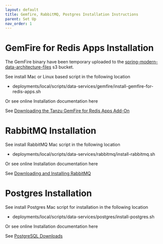 ```yaml
---
layout: default
title: Gemfire, RabbitMQ, Postgres Installation Instructions
parent: Set Up
nav_order: 1
---
```


# GemFire for Redis Apps Installation


The GemFire binary have been temporary uploaded to the [spring-modern-data-architecture-files](https://spring-modern-data-architecture-files.s3.us-west-1.amazonaws.com/vmware-gemfire-9.15.0.tgz)
s3 bucket.

See install Mac or Linux based script in the following location

- deployments/local/scripts/data-services/gemfire/install-gemfire-for-redis-apps.sh

Or see online Installation documentation here


See [Downloading the Tanzu GemFire for Redis Apps Add-On](https://docs.vmware.com/en/VMware-Tanzu-GemFire-for-Redis-Apps/1.1/tgf-for-redis-apps/GUID-install_gemfire_for_redis_apps.html)


# RabbitMQ Installation


See install RabbitMQ Mac script in the following location

- deployments/local/scripts/data-services/rabbitmq/install-rabbitmq.sh

Or see online Installation documentation here


See [Downloading and Installing RabbitMQ](https://www.rabbitmq.com/download.html)


# Postgres Installation

See install Postgres Mac script for installation in the following location

- deployments/local/scripts/data-services/postgres/install-postgres.sh

Or see online Installation documentation here


See [PostgreSQL Downloads](https://www.postgresql.org/download/)
